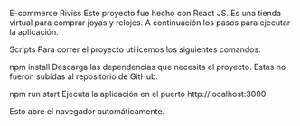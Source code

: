 E-commerce Riviss
Este proyecto fue hecho con React JS. Es una tienda virtual para comprar joyas y relojes. A continuación los pasos para ejecutar la aplicación.

Scripts
Para correr el proyecto utilicemos los siguientes comandos:

npm install
Descarga las dependencias que necesita el proyecto. Estas no fueron subidas al repositorio de GitHub.

npm run start
Ejecuta la aplicación en el puerto http://localhost:3000

Esto abre el navegador automáticamente.
